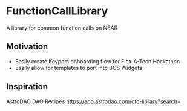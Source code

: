 # FunctionCallLibrary
A library for common function calls on NEAR

## Motivation
- Easily create Keypom onboarding flow for Flex-A-Tech Hackathon
- Easily allow for templates to port into BOS Widgets
## Inspiration
AstroDAO DAO Recipes https://app.astrodao.com/cfc-library?search=
